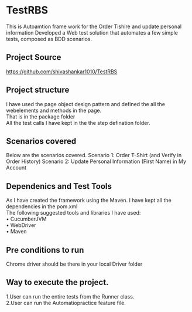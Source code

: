 # TestRBS
This is Autoamtion frame work for the Order Tishire and update personal information
Developed a Web test solution that automates a few simple tests, composed as BDD scenarios.
  
## Project Source  
https://github.com/shivashankar1010/TestRBS  
  
## Project structure  
I have used the page object design pattern and defined the all the webelements and methods in the page.  
That is in the package folder  
All the  test calls I have kept in the the step defination folder.

## Scenarios covered 
Below are the scenarios covered.
Scenario 1: Order T-Shirt (and Verify in Order History)
Scenario 2: Update Personal Information (First Name) in My Account

## Dependenics and Test Tools  
As I have created the framework using  the Maven. I have kept all the dependencies in the pom.xml  
The following suggested tools and libraries I have used:  
• CucumberJVM  
• WebDriver  
• Maven  


## Pre conditions to run
Chrome driver should be there in your local Driver folder
    
## Way to execute the project.  
1.User can run the entire tests from the Runner class.  
2.User can run the Automatiopractice feature file.


